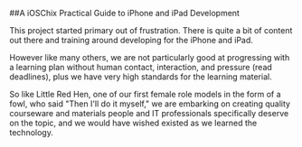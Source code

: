 ##A iOSChix Practical Guide to iPhone and iPad Development

This project started primary out of frustration. There is quite a bit of content out there and training around developing for the iPhone and iPad. 

However like many others, we are not particularly good at progressing with a learning plan without human contact, interaction, and pressure (read deadlines), plus we have very high standards for the learning material. 

So like Little Red Hen, one of our first female role models in the form of a fowl, who said "Then I'll do it myself," we are embarking on creating quality courseware and materials people and IT professionals specifically deserve on the topic, and we would have wished existed as we learned the technology.





